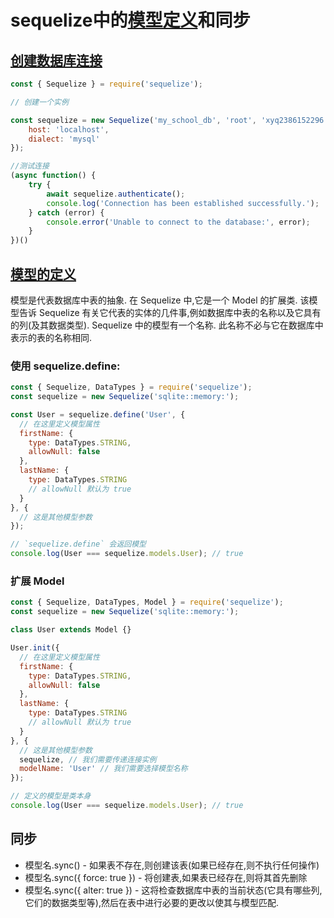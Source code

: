 # sequelize中的[模型定义](https://demopark.github.io/sequelize-docs-Zh-CN/core-concepts/model-basics.html)和同步

## [创建数据库连接](https://demopark.github.io/sequelize-docs-Zh-CN/core-concepts/getting-started.html)

```js
const { Sequelize } = require('sequelize');

// 创建一个实例

const sequelize = new Sequelize('my_school_db', 'root', 'xyq2386152296', {
    host: 'localhost',
    dialect: 'mysql'
});

//测试连接
(async function() {
    try {
        await sequelize.authenticate();
        console.log('Connection has been established successfully.');
    } catch (error) {
        console.error('Unable to connect to the database:', error);
    }
})()
```

## [模型的定义](https://demopark.github.io/sequelize-docs-Zh-CN/core-concepts/model-basics.html)

模型是代表数据库中表的抽象. 在 Sequelize 中,它是一个 Model 的扩展类.
该模型告诉 Sequelize 有关它代表的实体的几件事,例如数据库中表的名称以及它具有的列(及其数据类型).
Sequelize 中的模型有一个名称. 此名称不必与它在数据库中表示的表的名称相同.


### 使用 sequelize.define:

```js
const { Sequelize, DataTypes } = require('sequelize');
const sequelize = new Sequelize('sqlite::memory:');

const User = sequelize.define('User', {
  // 在这里定义模型属性
  firstName: {
    type: DataTypes.STRING,
    allowNull: false
  },
  lastName: {
    type: DataTypes.STRING
    // allowNull 默认为 true
  }
}, {
  // 这是其他模型参数
});

// `sequelize.define` 会返回模型
console.log(User === sequelize.models.User); // true

```

### 扩展 Model

```js
const { Sequelize, DataTypes, Model } = require('sequelize');
const sequelize = new Sequelize('sqlite::memory:');

class User extends Model {}

User.init({
  // 在这里定义模型属性
  firstName: {
    type: DataTypes.STRING,
    allowNull: false
  },
  lastName: {
    type: DataTypes.STRING
    // allowNull 默认为 true
  }
}, {
  // 这是其他模型参数
  sequelize, // 我们需要传递连接实例
  modelName: 'User' // 我们需要选择模型名称
});

// 定义的模型是类本身
console.log(User === sequelize.models.User); // true

```

## 同步

- 模型名.sync() - 如果表不存在,则创建该表(如果已经存在,则不执行任何操作)
- 模型名.sync({ force: true }) - 将创建表,如果表已经存在,则将其首先删除
- 模型名.sync({ alter: true }) - 这将检查数据库中表的当前状态(它具有哪些列,它们的数据类型等),然后在表中进行必要的更改以使其与模型匹配.